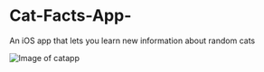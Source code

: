 # Cat-Facts-App-
An iOS app that lets you learn new information about random cats

![Image of catapp](https://octodex.github.com/images/yaktocat.png)
